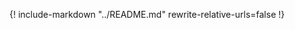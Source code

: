 <!-- markdownlint-disable MD041 -->
{! include-markdown "../README.md" rewrite-relative-urls=false !}
